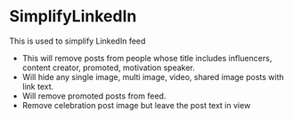 # SimplifyLinkedIn
This is used to simplify LinkedIn feed

- This will remove posts from people whose title includes influencers, content creator, promoted, motivation speaker.
- Will hide any single image, multi image, video, shared image posts with link text.
- Will remove promoted posts from feed.
- Remove celebration post image but leave the post text in view
